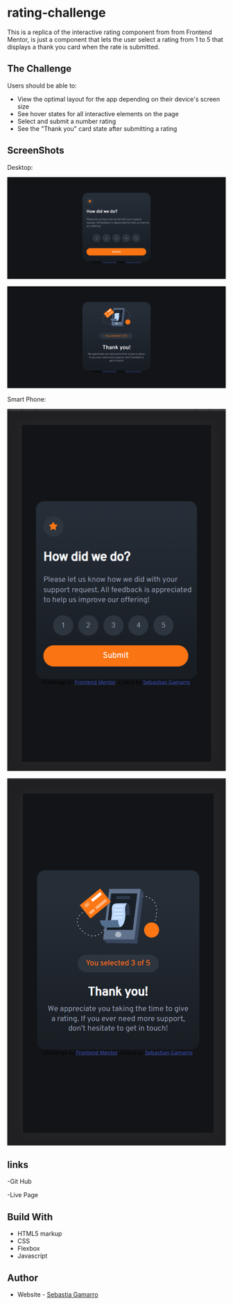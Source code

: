 # rating-challenge
This is a replica of the interactive rating component 
from from Frontend Mentor, is just a component that lets
the user select a rating from 1 to 5 that displays a
 thank you card when the rate is submitted.

 ## The Challenge 
 Users should be able to:

- View the optimal layout for the app depending on their device's screen size
- See hover states for all interactive elements on the page
- Select and submit a number rating
- See the "Thank you" card state after submitting a rating

## ScreenShots

Desktop:

![](./images/Screenshot%202022-05-04%20at%2018-46-49%20Frontend%20Mentor%20Interactive%20rating%20component.png)

![](./images/Screenshot%202022-05-04%20at%2018-50-33%20Frontend%20Mentor%20Interactive%20rating%20component.png)

Smart Phone:

![](./images/Screenshot%202022-05-04%20185904.png)

![](./images/Screenshot%202022-05-04%20185935.png)

## links 

-Git Hub [](https://github.com/sgamarro/rating-challenge.git)

-Live Page [](https://sgamarro.github.io/rating-challenge/)

## Build With

- HTML5 markup
- CSS
- Flexbox
- Javascript

## Author

- Website - [ Sebastia Gamarro ](http://www.sebastiangamarro.com)

